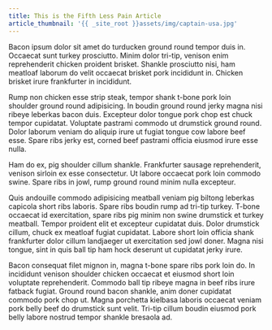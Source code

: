 ```yaml
---
title: This is the Fifth Less Pain Article
article_thumbnail: '{{ _site_root }}assets/img/captain-usa.jpg'
---
```

<p>Bacon ipsum dolor sit amet do turducken ground round tempor duis in. Occaecat sunt turkey prosciutto. Minim dolor tri-tip, venison enim reprehenderit chicken proident brisket. Shankle prosciutto nisi, ham meatloaf laborum do velit occaecat brisket pork incididunt in. Chicken brisket irure frankfurter in incididunt.</p><p><img src="http://www.jdfoods.net/wp-content/uploads/2014/02/baconnaise-blt.jpg" style="float: right; margin: 0px 0px 10px 10px; background-color: initial;" alt="">Rump non chicken esse strip steak, tempor shank t-bone pork loin shoulder ground round adipisicing. In boudin ground round jerky magna nisi ribeye leberkas bacon duis. Excepteur dolor tongue pork chop est chuck tempor cupidatat. Voluptate pastrami commodo ut drumstick ground round. Dolor laborum veniam do aliquip irure ut fugiat tongue cow labore beef esse. Spare ribs jerky est, corned beef pastrami officia eiusmod irure esse nulla.</p><p>Ham do ex, pig shoulder cillum shankle. Frankfurter sausage reprehenderit, venison sirloin ex esse consectetur. Ut labore occaecat pork loin commodo swine. Spare ribs in jowl, rump ground round minim nulla excepteur.</p><p>Quis andouille commodo adipisicing meatball veniam pig biltong leberkas capicola short ribs laboris. Spare ribs boudin rump ad tri-tip turkey. T-bone occaecat id exercitation, spare ribs pig minim non swine drumstick et turkey meatball. Tempor proident elit et excepteur cupidatat duis. Dolor drumstick cillum, chuck ex meatloaf fugiat cupidatat. Labore short loin officia shank frankfurter dolor cillum landjaeger ut exercitation sed jowl doner. Magna nisi tongue, sint in quis ball tip ham hock deserunt ut cupidatat jerky irure.</p><p>Bacon consequat filet mignon in, magna t-bone spare ribs pork loin do. In incididunt venison shoulder chicken occaecat et eiusmod short loin voluptate reprehenderit. Commodo ball tip ribeye magna in beef ribs irure fatback fugiat. Ground round bacon shankle, anim doner cupidatat commodo pork chop ut. Magna porchetta kielbasa laboris occaecat veniam pork belly beef do drumstick sunt velit. Tri-tip cillum boudin eiusmod pork belly labore nostrud tempor shankle bresaola ad.</p>